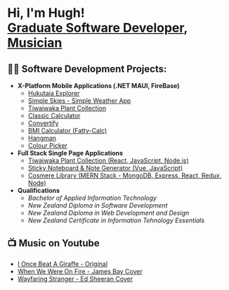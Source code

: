 <h1>Hi, I'm Hugh! <br/><a href="www.linkedin.com/in/hugh-white-8b024b301">Graduate Software Developer</a>, <a href="https://www.youtube.com/@RenoNowhere">Musician</a></h1>

<h2>👨‍💻 Software Development Projects:</h2>

- <b>X-Platform Mobile Applications (.NET MAUI, FireBase)</b>
  - [Hukutaia Explorer](https://github.com/Hugh-White/Hukutaia-Explorer-Mobile-App)
  - [Simple Skies - Simple Weather App]()
  - [Tiwaiwaka Plant Collection](https://github.com/Hugh-White/Tiwaiwaka-Plants/tree/main)
  - [Classic Calculator](https://github.com/Hugh-White/Classic-Calculator)
  - [Convertify](https://github.com/Hugh-White/Convertify)
  - [BMI Calculator (Fatty-Calc)](https://github.com/Hugh-White/Fatty-Calc)
  - [Hangman](https://github.com/Hugh-White/Hangman-Game)
  - [Colour Picker](https://github.com/Hugh-White/Colour-Picker)
- <b>Full Stack Single Page Applications</b>
  - [Tiwaiwaka Plant Collection (React, JavaScript, Node.js)](https://bca-species-list.web.app/)
  - [Sticky Noteboard & Note Generator (Vue, JavaScript)](https://vue-notes-app-e91ee.web.app/)
  - [Cosmere Library (MERN Stack - MongoDB, Express, React, Redux, Node)](https://cosmere-library.netlify.app/)
- <b>Qualifications</b>
  - *Bachelor of Applied Information Technology*
  - *New Zealand Diploma in Software Development*
  - *New Zealand Diploma in Web Development and Design*
  - *New Zealand Certificate in Information Tehnology Essentials*

<h2>📺 Music on Youtube</h2>

- [I Once Beat A Giraffe - Original](https://www.youtube.com/watch?v=W4j1_hoM1aA)
- [When We Were On Fire - James Bay Cover](https://www.youtube.com/watch?v=oEv0tdDckco)
- [Wayfaring Stranger - Ed Sheeran Cover](https://www.youtube.com/watch?v=G04OPg84N34)

<!--
<h2> 🤳 Connect with me:</h2>

[<img align="left" alt="HughWhite | YouTube" width="22px" src="https://cdn.jsdelivr.net/npm/simple-icons@v3/icons/youtube.svg" />][youtube]
[<img align="left" alt="HughWhite | LinkedIn" width="22px" src="https://cdn.jsdelivr.net/npm/simple-icons@v3/icons/linkedin.svg" />][linkedin]
[<img align="left" alt="HughWhite | Instagram" width="22px" src="https://cdn.jsdelivr.net/npm/simple-icons@v3/icons/instagram.svg" />][instagram]

[youtube]: https://www.youtube.com/@RenoNowhere
[instagram]: https://www.instagram.com/renonowhere/
[linkedin]: www.linkedin.com/in/hugh-white-8b024b301
--!>

